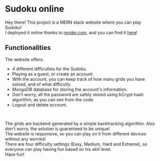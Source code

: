 # Sudoku online
Hey there! This project is a MERN stack website where you can play Sudoku! <br/>
I deployed it online thanks to [render.com](https://render.com/), and you can find it [here](https://sudokuonline.onrender.com)!<br />
## Functionalities
The website offers:
- 4 different difficutlies for the Sudoku.
- Playing as a guest, or create an account.
- With the account, you can keep track of how manu grids you have solved, and of what difficulty.
- MongoDB database for storing the account's information.
- Don't worry, all the password are safely stored using bCrypt hash algorithm, as you can see from the code.
- Logout and delete account.
<br />

The grids are backend-generated by a simple backtracking algorithm. Also don't worry, the solution is guaranteed to be unique! <br />
The website is responsive, so you can play on it from different devices without any worries! <br />
There are four difficulty settings (Easy, Medium, Hard and Extreme), so everyone can play having fun based on his skill level. <br />
Have fun!